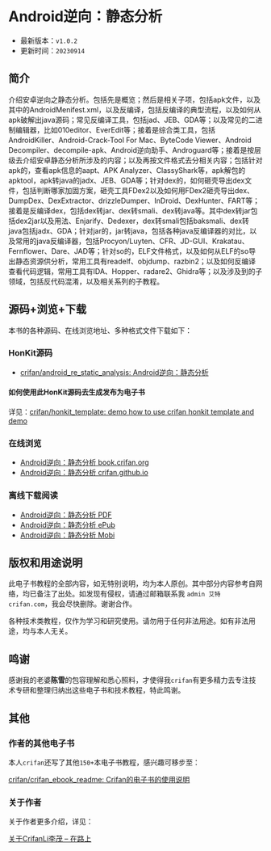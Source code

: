# Android逆向：静态分析

* 最新版本：`v1.0.2`
* 更新时间：`20230914`

## 简介

介绍安卓逆向之静态分析。包括先是概览；然后是相关子项，包括apk文件，以及其中的AndroidMenifest.xml，以及反编译，包括反编译的典型流程，以及如何从apk破解出java源码；常见反编译工具，包括jad、JEB、GDA等；以及常见的二进制编辑器，比如010editor、EverEdit等；接着是综合类工具，包括AndroidKiller、Android-Crack-Tool For Mac、ByteCode Viewer、Android Decompiler、decompile-apk、Android逆向助手、Androguard等；接着是按层级去介绍安卓静态分析所涉及的内容；以及再按文件格式去分相关内容；包括针对apk的，查看apk信息的aapt、APK Analyzer、ClassyShark等，apk解包的apktool，apk转java的jadx、JEB、GDA等；针对dex的，如何砸壳导出dex文件，包括判断哪家加固方案，砸壳工具FDex2以及如何用FDex2砸壳导出dex、DumpDex、DexExtractor、drizzleDumper、InDroid、DexHunter、FART等；接着是反编译dex，包括dex转jar、dex转smali、dex转java等。其中dex转jar包括dex2jar以及用法、Enjarify、Dedexer，dex转smali包括baksmali、dex转java包括jadx、GDA；针对jar的，jar转java，包括各种java反编译器的对比，以及常用的java反编译器，包括Procyon/Luyten、CFR、JD-GUI、Krakatau、Fernflower、Dare、JAD等；针对so的，ELF文件格式，以及如何从ELF的so导出静态资源供分析，常用工具有readelf、objdump、razbin2；以及如何反编译查看代码逻辑，常用工具有IDA、Hopper、radare2、Ghidra等；以及涉及到的子领域，包括反代码混淆，以及相关系列的子教程。

## 源码+浏览+下载

本书的各种源码、在线浏览地址、多种格式文件下载如下：

### HonKit源码

* [crifan/android_re_static_analysis: Android逆向：静态分析](https://github.com/crifan/android_re_static_analysis)

#### 如何使用此HonKit源码去生成发布为电子书

详见：[crifan/honkit_template: demo how to use crifan honkit template and demo](https://github.com/crifan/honkit_template)

### 在线浏览

* [Android逆向：静态分析 book.crifan.org](https://book.crifan.org/books/android_re_static_analysis/website/)
* [Android逆向：静态分析 crifan.github.io](https://crifan.github.io/android_re_static_analysis/website/)

### 离线下载阅读

* [Android逆向：静态分析 PDF](https://book.crifan.org/books/android_re_static_analysis/pdf/android_re_static_analysis.pdf)
* [Android逆向：静态分析 ePub](https://book.crifan.org/books/android_re_static_analysis/epub/android_re_static_analysis.epub)
* [Android逆向：静态分析 Mobi](https://book.crifan.org/books/android_re_static_analysis/mobi/android_re_static_analysis.mobi)

## 版权和用途说明

此电子书教程的全部内容，如无特别说明，均为本人原创。其中部分内容参考自网络，均已备注了出处。如发现有侵权，请通过邮箱联系我 `admin 艾特 crifan.com`，我会尽快删除。谢谢合作。

各种技术类教程，仅作为学习和研究使用。请勿用于任何非法用途。如有非法用途，均与本人无关。

## 鸣谢

感谢我的老婆**陈雪**的包容理解和悉心照料，才使得我`crifan`有更多精力去专注技术专研和整理归纳出这些电子书和技术教程，特此鸣谢。

## 其他

### 作者的其他电子书

本人`crifan`还写了其他`150+`本电子书教程，感兴趣可移步至：

[crifan/crifan_ebook_readme: Crifan的电子书的使用说明](https://github.com/crifan/crifan_ebook_readme)

### 关于作者

关于作者更多介绍，详见：

[关于CrifanLi李茂 – 在路上](https://www.crifan.org/about/)
